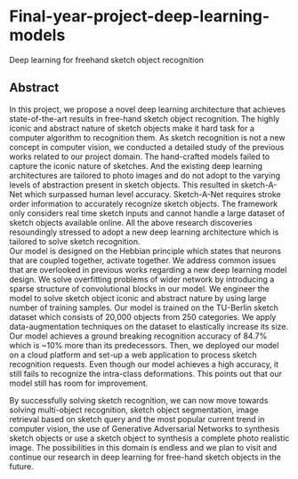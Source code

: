 # Final-year-project-deep-learning-models
Deep learning for freehand sketch object recognition 

## Abstract 
In this project, we propose a novel deep learning architecture that achieves state-of-the-art results in free-hand sketch object recognition. The highly iconic and abstract nature of sketch objects make it hard task for a computer algorithm to recognition them.  As sketch recognition is not a new concept in computer vision, we conducted a detailed study of the previous works related to our project domain. The hand-crafted models failed to capture the iconic nature of sketches. And the existing deep learning architectures are tailored to photo images and do not adopt to the varying levels of abstraction present in sketch objects. This resulted in sketch-A-Net which surpassed human level accuracy. Sketch-A-Net requires stroke order information to accurately recognize sketch objects. The framework only considers real time sketch inputs and cannot handle a large dataset of sketch objects available online.  All the above research discoveries resoundingly stressed to adopt a new deep learning architecture which is tailored to solve sketch recognition.
<br/>
Our model is designed on the Hebbian principle which states that neurons that are coupled together, activate together. We address common issues that are overlooked in previous works regarding a new deep learning model design. We solve overfitting problems of wider network by introducing a sparse structure of convolutional blocks in our model. We engineer the model to solve sketch object iconic and abstract nature by using large number of training samples. Our model is trained on the TU-Berlin sketch dataset which consists of 20,000 objects from 250 categories. We apply data-augmentation techniques on the dataset to elastically increase its size. Our model achieves a ground breaking recognition accuracy of 84.7% which is ~10% more than its predecessors. Then, we deployed our model on a cloud platform and set-up a web application to process sketch recognition requests. Even though our model achieves a high accuracy, it still fails to recognize the intra-class deformations. This points out that our model still has room for improvement.
<br/>

By successfully solving sketch recognition, we can now move towards solving multi-object recognition, sketch object segmentation, image retrieval based on sketch query and the most popular current trend in computer vision, the use of Generative Adversarial Networks to synthesis sketch objects or use a sketch object to synthesis a complete photo realistic image. The possibilities in this domain is endless and we plan to visit and continue our research in deep learning for free-hand sketch objects in the future.     
<br/>


